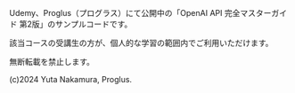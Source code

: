 Udemy、Proglus（プログラス）にて公開中の「OpenAI API 完全マスターガイド 第2版」のサンプルコードです。

該当コースの受講生の方が、個人的な学習の範囲内でご利用いただけます。

無断転載を禁止します。



(c)2024 Yuta Nakamura, Proglus.
